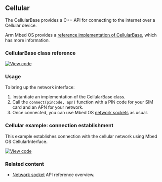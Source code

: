 <h2 id="cellular-api">Cellular</h2>

The CellularBase provides a C++ API for connecting to the internet over a Cellular device.

Arm Mbed OS provides a [reference implementation of CellularBase](https://github.com/ARMmbed/mbed-os/tree/master/features/netsocket/cellular/generic_modem_driver), which has more information.

### CellularBase class reference

[![View code](https://www.mbed.com/embed/?type=library)](http://os-doc-builder.test.mbed.com/docs/v5.7/mbed-os-api-doxy/class_cellular_base.html)

### Usage

To bring up the network interface:

1. Instantiate an implementation of the CellularBase class.
1. Call the `connect(pincode, apn)` function with a PIN code for your SIM card and an APN for your network.
1. Once connected, you can use Mbed OS [network sockets](/docs/v5.7/reference/network-socket.html) as usual.

### Cellular example: connection establishment

This example establishes connection with the cellular network using Mbed OS CellularInterface.

[![View code](https://www.mbed.com/embed/?url=https://os.mbed.com/teams/mbed_example/code/cellular-example/)](https://os.mbed.com/teams/mbed_example/code/cellular-example/file/fb873be06e31/main.cpp)

### Related content

- [Network socket](/docs/v5.7/reference/network-socket.html) API reference overview.

